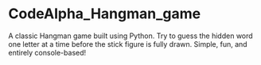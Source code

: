 # CodeAlpha_Hangman_game
A classic Hangman game built using Python. Try to guess the hidden word one letter at a time before the stick figure is fully drawn. Simple, fun, and entirely console-based!
